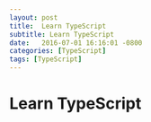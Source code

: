```yaml
---
layout: post
title:  Learn TypeScript
subtitle: Learn TypeScript
date:   2016-07-01 16:16:01 -0800
categories: [TypeScript]
tags: [TypeScript]
---
```

# Learn TypeScript
